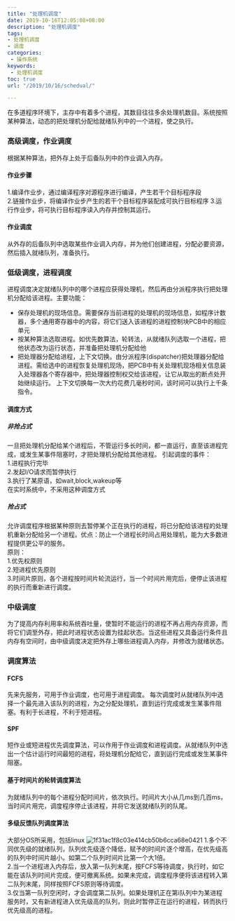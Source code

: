 ```yaml
---
title: "处理机调度"
date: 2019-10-16T12:05:08+08:00
description: "处理机调度"
tags:
- 处理机调度
- 调度
categories:
 - 操作系统
keywords:
 - 处理机调度
toc: true
url: "/2019/10/16/schedual/"

---
```


在多道程序环境下，主存中有着多个进程，其数目往往多余处理机数目。系统按照某种算法，动态的把处理机分配给就绪队列中的一个进程，使之执行。
### 高级调度，作业调度
根据某种算法，把外存上处于后备队列中的作业调入内存。
#### 作业步骤
1.编译作业步，通过编译程序对源程序进行编译，产生若干个目标程序段   
2.链接作业步，将编译作业步产生的若干个目标程序装配成可执行目标程序
3.运行作业步，将可执行目标程序读入内存并控制其运行。
#### 作业调度
从外存的后备队列中选取某些作业调入内存，并为他们创建进程，分配必要资源，然后插入就绪队列，准备执行。
### 低级调度，进程调度
进程调度决定就绪队列中的哪个进程应获得处理机，然后再由分派程序执行把处理机分配给该进程。主要功能：                                         

* 保存处理机的现场信息。需要保存当前进程的处理机的现场信息，如程序计数器，多个通用寄存器中的内容，将它们送入该进程的进程控制块PCB中的相应单元
* 按某种算法选取进程。如优先数算法，轮转法，从就绪队列选取一个进程，把他状态改为运行状态，并准备把处理机分配给他
* 把处理器分配给进程，上下文切换。由分派程序(dispatcher)把处理器分配给进程。需给选中的进程恢复处理机现场，把PCB中有关处理机现场相关信息装入处理器各个寄存器中，把处理器控制权交给该进程，让它从取出的断点处开始继续运行。
上下文切换每一次大约花费几毫秒时间，该时间可以执行上千条指令。

#### 调度方式
##### 非抢占式
一旦把处理机分配给某个进程后，不管运行多长时间，都一直运行，直至该进程完成，或发生某事件阻塞时，才把处理机分配给其他进程。
引起调度的事件：       
1.进程执行完毕  
2.发起I/O请求而暂停执行          
3.执行了某原语，如wait,block,wakeup等      
在实时系统中，不采用这种调度方式
##### 抢占式
允许调度程序根据某种原则去暂停某个正在执行的进程，将已分配给该进程的处理机重新分配给另一个进程。优点：防止一个进程长时间占用处理机，能为大多数进程提供更公平的服务。   
原则：   
1.优先权原则   
2.短进程优先原则   
3.时间片原则，各个进程按时间片轮流运行，当一个时间片用完后，便停止该进程的执行而重新进行调度。
### 中级调度
为了提高内存利用率和系统吞吐量，使暂时不能运行的进程不再占用内存资源，而将它们调至外存，把此时进程状态设置为挂起状态。当这些进程又具备运行条件且内存有空间时，由中级调度决定把外存上哪些进程调入内存，并修改为就绪状态。

### 调度算法
#### FCFS 
先来先服务，可用于作业调度，也可用于进程调度。
每次调度时从就绪队列中选择一个最先进入该队列的进程，为之分配处理机，直到运行完成或发生某事件阻塞。有利于长进程，不利于短进程。
#### SPF
短作业或短进程优先调度算法，可以作用于作业调度和进程调度。从就绪队列中选出一个估计运行时间最短的进程，将处理机分配给它，直到运行完成或发生某事件阻塞。
#### 基于时间片的轮转调度算法
为就绪队列中的每个进程分配时间片，依次执行。时间片大小从几ms到几百ms，当时间片用完，调度程序停止该进程，并将它发送就绪队列的队尾。
#### 多级反馈队列调度算法
大部分OS所采用，包括linux
![1f31ac1f8c03e414cb50b6cca68e0421](/img/hugo/2019/处理机调度.resources/77C5B001-618C-4AF4-B714-BC14B17ECB59.png)
1.多个不同优先级的就绪队列，队列优先级逐个降低，赋予的时间片逐个增高，在优先级高的队列中时间片越小。如第二个队列时间片比第一个大1倍。    
2.当一个进程进入内存后，放入第一队列末尾，按FCFS等待调度，执行时，如它能在该队列时间片完成，便可撤离系统。如果未完成，调度程序便将该进程转入第二队列末尾，同样按照FCFS原则等待调度。   
3.仅当第一队列空闲时，才会调度第二队列。如果处理机正在第i队列中为某进程服务时，又有新进程进入优先级高的队列，则此时暂停正在运行的进程，转而执行优先级高的进程。




























































